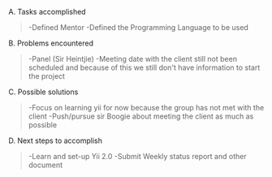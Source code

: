 A. Tasks accomplished
> -Defined Mentor
> -Defined the Programming Language to be used

B. Problems encountered
> -Panel (Sir Heintjie)
> -Meeting date with the client still not been scheduled
> and because of this we still don't have information to start the project


C. Possible solutions
> -Focus on learning yii for now because the group has not met with the client
> -Push/pursue sir Boogie about meeting the client as much as possible

D. Next steps to accomplish
> -Learn and set-up Yii 2.0
> -Submit Weekly status report and other document